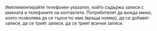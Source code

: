 Имплементирайте телефонен указател, който съдържа записи с имената и 
телефоните на контактите. Потребителят да вижда меню, което позволява 
да се търси по име (връща номер), да се добавят записи, да се 
трият записи, да се трият всички записи.

